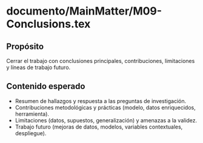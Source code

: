 # documento/MainMatter/M09-Conclusions.tex

## Propósito
Cerrar el trabajo con conclusiones principales, contribuciones, limitaciones y líneas de trabajo futuro.

## Contenido esperado
- Resumen de hallazgos y respuesta a las preguntas de investigación.
- Contribuciones metodológicas y prácticas (modelo, datos enriquecidos, herramienta).
- Limitaciones (datos, supuestos, generalización) y amenazas a la validez.
- Trabajo futuro (mejoras de datos, modelos, variables contextuales, despliegue).
